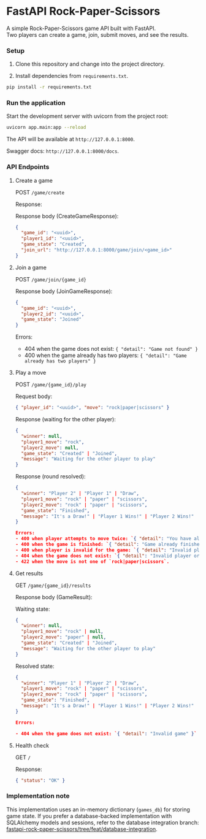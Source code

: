 # FastAPI Rock-Paper-Scissors

A simple Rock-Paper-Scissors game API built with FastAPI.  
Two players can create a game, join, submit moves, and see the results.

### Setup

1. Clone this repository and change into the project directory.

2. Install dependencies from `requirements.txt`.

```bash
pip install -r requirements.txt
```

### Run the application

Start the development server with uvicorn from the project root:

```bash
uvicorn app.main:app --reload
```

The API will be available at `http://127.0.0.1:8000`.

Swagger docs: `http://127.0.0.1:8000/docs`.

### API Endpoints

1. Create a game

   POST `/game/create`

   Response:

   Response body (CreateGameResponse):

   ```json
   {
     "game_id": "<uuid>",
     "player1_id": "<uuid>",
     "game_state": "Created",
     "join_url": "http://127.0.0.1:8000/game/join/<game_id>"
   }
   ```

2. Join a game

   POST `/game/join/{game_id}`

   Response body (JoinGameResponse):

   ```json
   {
     "game_id": "<uuid>",
     "player2_id": "<uuid>",
     "game_state": "Joined"
   }
   ```

   Errors:

   - 404 when the game does not exist: `{ "detail": "Game not found" }`
   - 400 when the game already has two players: `{ "detail": "Game already has two players" }`

3. Play a move

   POST `/game/{game_id}/play`

   Request body:

   ```json
   { "player_id": "<uuid>", "move": "rock|paper|scissors" }
   ```

   Response (waiting for the other player):

   ```json
   {
     "winner": null,
     "player1_move": "rock",
     "player2_move": null,
     "game_state": "Created" | "Joined",
     "message": "Waiting for the other player to play"
   }
   ```

   Response (round resolved):

   ```json
   {
     "winner": "Player 2" | "Player 1" | "Draw",
     "player1_move": "rock" | "paper" | "scissors",
     "player2_move": "rock" | "paper" | "scissors",
     "game_state": "Finished",
     "message": "It's a Draw!" | "Player 1 Wins!" | "Player 2 Wins!"
   }

   Errors:
   - 400 when player attempts to move twice: `{ "detail": "You have already moved" }`
   - 400 when the game is finished: `{ "detail": "Game already finished" }`
   - 400 when player is invalid for the game: `{ "detail": "Invalid player" }`
   - 404 when the game does not exist: `{ "detail": "Invalid player or game" }`
   - 422 when the move is not one of `rock|paper|scissors`.

   ```

4. Get results

   GET `/game/{game_id}/results`

   Response body (GameResult):

   Waiting state:

   ```json
   {
     "winner": null,
     "player1_move": "rock" | null,
     "player2_move": "paper" | null,
     "game_state": "Created" | "Joined",
     "message": "Waiting for the other player to play"
   }
   ```

   Resolved state:

   ```json
   {
     "winner": "Player 1" | "Player 2" | "Draw",
     "player1_move": "rock" | "paper" | "scissors",
     "player2_move": "rock" | "paper" | "scissors",
     "game_state": "Finished",
     "message": "It's a Draw!" | "Player 1 Wins!" | "Player 2 Wins!"
   }

   Errors:

   - 404 when the game does not exist: `{ "detail": "Invalid game" }`

   ```

5. Health check

   GET `/`

   Response:

   ```json
   { "status": "OK" }
   ```

### Implementation note

This implementation uses an in-memory dictionary (`games_db`) for storing game state. If you prefer a database-backed implementation with SQLAlchemy models and sessions, refer to the database integration branch: [fastapi-rock-paper-scissors/tree/feat/database-integration](https://github.com/MirajMenon/fastapi-rock-paper-scissors/tree/feat/database-integration).
